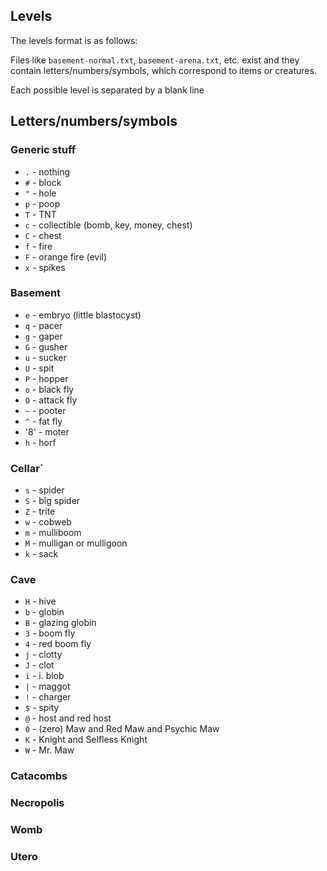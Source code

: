 ## Levels

The levels format is as follows:

Files like `basement-normal.txt`, `basement-arena.txt`, etc. exist
and they contain letters/numbers/symbols, which correspond to items
or creatures.

Each possible level is separated by a blank line

## Letters/numbers/symbols

### Generic stuff

  * `.` - nothing
  * `#` - block
  * `"` - hole
  * `p` - poop
  * `T` - TNT
  * `c` - collectible (bomb, key, money, chest)
  * `C` - chest
  * `f` - fire
  * `F` - orange fire (evil)
  * `x` - spikes
 
### Basement

  * `e` - embryo (little blastocyst)
  * `q` - pacer
  * `g` - gaper
  * `G` - gusher
  * `u` - sucker
  * `U` - spit
  * `P` - hopper
  * `o` - black fly
  * `O` - attack fly
  * `~` - pooter
  * `^` - fat fly  
  * '8' - moter
  * `h` - horf

### Cellar`

  * `s` - spider
  * `S` - big spider
  * `Z` - trite
  * `w` - cobweb
  * `m` - mulliboom
  * `M` - mulligan or mulligoon
  * `k` - sack

  
### Cave

  * `H` - hive
  * `b` - globin
  * `B` - glazing globin
  * `3` - boom fly
  * `4` - red boom fly
  * `j` - clotty
  * `J` - clot
  * `i` - i. blob
  * `|` - maggot
  * `!` - charger
  * `$` - spity
  * `@` - host and red host
  * `0` - (zero) Maw and Red Maw and Psychic Maw
  * `K` - Knight and Selfless Knight
  * `W` - Mr. Maw
  
  
  
### Catacombs

### Necropolis

### Womb

### Utero
